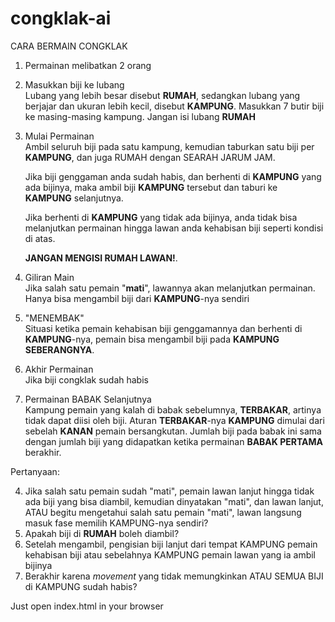 # congklak-ai

CARA BERMAIN CONGKLAK

1.	Permainan melibatkan 2 orang
2.	Masukkan biji ke lubang<br>
	Lubang yang lebih besar disebut <b>RUMAH</b>, sedangkan lubang yang berjajar dan ukuran lebih kecil, disebut <b>KAMPUNG</b>. Masukkan 7 butir biji ke masing-masing kampung. Jangan isi lubang <b>RUMAH</b>
3.	Mulai Permainan<br>
	Ambil seluruh biji pada satu kampung, kemudian taburkan satu biji per <b>KAMPUNG</b>, dan juga RUMAH dengan SEARAH JARUM JAM.
	
	Jika biji genggaman anda sudah habis, dan berhenti di <b>KAMPUNG</b> yang ada bijinya, maka ambil biji <b>KAMPUNG</b> tersebut dan taburi ke <b>KAMPUNG</b> selanjutnya.

	Jika berhenti di <b>KAMPUNG</b> yang tidak ada bijinya, anda tidak bisa melanjutkan permainan hingga lawan anda kehabisan biji seperti kondisi di atas.

	<b>JANGAN MENGISI RUMAH LAWAN!</b>.
4.	Giliran Main<br>
	Jika salah satu pemain "<b>mati</b>", lawannya akan melanjutkan permainan. Hanya bisa mengambil biji dari <b>KAMPUNG</b>-nya sendiri
5.	"MENEMBAK"<br>
	Situasi ketika pemain kehabisan biji genggamannya dan berhenti di <b>KAMPUNG</b>-nya, pemain bisa mengambil biji pada <b>KAMPUNG SEBERANGNYA</b>.
6.	Akhir Permainan<br>
	Jika biji congklak sudah habis
7.	Permainan BABAK Selanjutnya<br>
	Kampung pemain yang kalah di babak sebelumnya, <b>TERBAKAR</b>, artinya tidak dapat diisi oleh biji. Aturan <b>TERBAKAR</b>-nya <b>KAMPUNG</b> dimulai dari sebelah <b>KANAN</b> pemain bersangkutan. Jumlah biji pada babak ini sama dengan jumlah biji yang didapatkan ketika permainan <b>BABAK PERTAMA</b> berakhir.

Pertanyaan:

4.	Jika salah satu pemain sudah "mati", pemain lawan lanjut hingga tidak ada biji yang bisa diambil, kemudian dinyatakan "mati", dan lawan lanjut, ATAU begitu mengetahui salah satu pemain "mati", lawan langsung masuk fase memilih KAMPUNG-nya sendiri?<br>
4.	Apakah biji di <b>RUMAH</b> boleh diambil?<br>
5.	Setelah mengambil, pengisian biji lanjut dari tempat KAMPUNG pemain kehabisan biji atau sebelahnya KAMPUNG pemain lawan yang ia ambil bijinya<br>
6.	Berakhir karena <i>movement</i> yang tidak memungkinkan ATAU SEMUA BIJI di KAMPUNG sudah habis?<br>

Just open index.html in your browser
